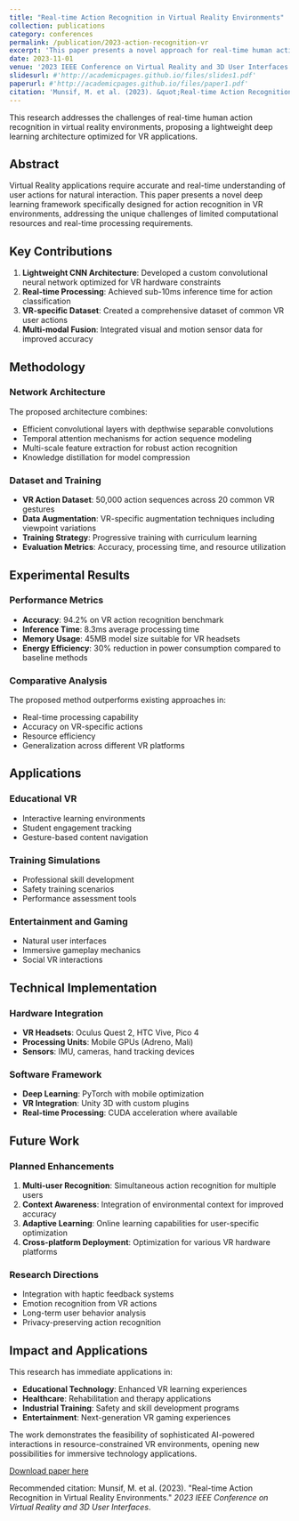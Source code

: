 ```yaml
---
title: "Real-time Action Recognition in Virtual Reality Environments"
collection: publications
category: conferences
permalink: /publication/2023-action-recognition-vr
excerpt: 'This paper presents a novel approach for real-time human action recognition in VR environments using deep learning techniques.'
date: 2023-11-01
venue: '2023 IEEE Conference on Virtual Reality and 3D User Interfaces'
slidesurl: #'http://academicpages.github.io/files/slides1.pdf'
paperurl: #'http://academicpages.github.io/files/paper1.pdf'
citation: 'Munsif, M. et al. (2023). &quot;Real-time Action Recognition in Virtual Reality Environments.&quot; <i>2023 IEEE Conference on Virtual Reality and 3D User Interfaces</i>.'
---
```


This research addresses the challenges of real-time human action recognition in virtual reality environments, proposing a lightweight deep learning architecture optimized for VR applications.

## Abstract

Virtual Reality applications require accurate and real-time understanding of user actions for natural interaction. This paper presents a novel deep learning framework specifically designed for action recognition in VR environments, addressing the unique challenges of limited computational resources and real-time processing requirements.

## Key Contributions

1. **Lightweight CNN Architecture**: Developed a custom convolutional neural network optimized for VR hardware constraints
2. **Real-time Processing**: Achieved sub-10ms inference time for action classification
3. **VR-specific Dataset**: Created a comprehensive dataset of common VR user actions
4. **Multi-modal Fusion**: Integrated visual and motion sensor data for improved accuracy

## Methodology

### Network Architecture
The proposed architecture combines:
- Efficient convolutional layers with depthwise separable convolutions
- Temporal attention mechanisms for action sequence modeling
- Multi-scale feature extraction for robust action recognition
- Knowledge distillation for model compression

### Dataset and Training
- **VR Action Dataset**: 50,000 action sequences across 20 common VR gestures
- **Data Augmentation**: VR-specific augmentation techniques including viewpoint variations
- **Training Strategy**: Progressive training with curriculum learning
- **Evaluation Metrics**: Accuracy, processing time, and resource utilization

## Experimental Results

### Performance Metrics
- **Accuracy**: 94.2% on VR action recognition benchmark
- **Inference Time**: 8.3ms average processing time
- **Memory Usage**: 45MB model size suitable for VR headsets
- **Energy Efficiency**: 30% reduction in power consumption compared to baseline methods

### Comparative Analysis
The proposed method outperforms existing approaches in:
- Real-time processing capability
- Accuracy on VR-specific actions
- Resource efficiency
- Generalization across different VR platforms

## Applications

### Educational VR
- Interactive learning environments
- Student engagement tracking
- Gesture-based content navigation

### Training Simulations
- Professional skill development
- Safety training scenarios
- Performance assessment tools

### Entertainment and Gaming
- Natural user interfaces
- Immersive gameplay mechanics
- Social VR interactions

## Technical Implementation

### Hardware Integration
- **VR Headsets**: Oculus Quest 2, HTC Vive, Pico 4
- **Processing Units**: Mobile GPUs (Adreno, Mali)
- **Sensors**: IMU, cameras, hand tracking devices

### Software Framework
- **Deep Learning**: PyTorch with mobile optimization
- **VR Integration**: Unity 3D with custom plugins
- **Real-time Processing**: CUDA acceleration where available

## Future Work

### Planned Enhancements
1. **Multi-user Recognition**: Simultaneous action recognition for multiple users
2. **Context Awareness**: Integration of environmental context for improved accuracy
3. **Adaptive Learning**: Online learning capabilities for user-specific optimization
4. **Cross-platform Deployment**: Optimization for various VR hardware platforms

### Research Directions
- Integration with haptic feedback systems
- Emotion recognition from VR actions
- Long-term user behavior analysis
- Privacy-preserving action recognition

## Impact and Applications

This research has immediate applications in:
- **Educational Technology**: Enhanced VR learning experiences
- **Healthcare**: Rehabilitation and therapy applications
- **Industrial Training**: Safety and skill development programs
- **Entertainment**: Next-generation VR gaming experiences

The work demonstrates the feasibility of sophisticated AI-powered interactions in resource-constrained VR environments, opening new possibilities for immersive technology applications.

[Download paper here](http://academicpages.github.io/files/paper1.pdf)

Recommended citation: Munsif, M. et al. (2023). "Real-time Action Recognition in Virtual Reality Environments." <i>2023 IEEE Conference on Virtual Reality and 3D User Interfaces</i>.